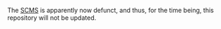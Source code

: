 The [SCMS](https://github.com/smogon/scms/) is apparently now defunct, and thus, for the time being, this repository will not be updated.
